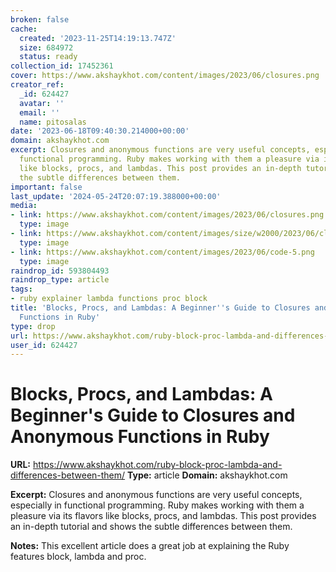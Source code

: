 ```yaml
---
broken: false
cache:
  created: '2023-11-25T14:19:13.747Z'
  size: 684972
  status: ready
collection_id: 17452361
cover: https://www.akshaykhot.com/content/images/2023/06/closures.png
creator_ref:
  _id: 624427
  avatar: ''
  email: ''
  name: pitosalas
date: '2023-06-18T09:40:30.214000+00:00'
domain: akshaykhot.com
excerpt: Closures and anonymous functions are very useful concepts, especially in
  functional programming. Ruby makes working with them a pleasure via its flavors
  like blocks, procs, and lambdas. This post provides an in-depth tutorial and shows
  the subtle differences between them.
important: false
last_update: '2024-05-24T20:07:19.388000+00:00'
media:
- link: https://www.akshaykhot.com/content/images/2023/06/closures.png
  type: image
- link: https://www.akshaykhot.com/content/images/size/w2000/2023/06/closures.png
  type: image
- link: https://www.akshaykhot.com/content/images/2023/06/code-5.png
  type: image
raindrop_id: 593804493
raindrop_type: article
tags:
- ruby explainer lambda functions proc block
title: 'Blocks, Procs, and Lambdas: A Beginner''s Guide to Closures and Anonymous
  Functions in Ruby'
type: drop
url: https://www.akshaykhot.com/ruby-block-proc-lambda-and-differences-between-them/
user_id: 624427
---
```


# Blocks, Procs, and Lambdas: A Beginner's Guide to Closures and Anonymous Functions in Ruby

**URL:** https://www.akshaykhot.com/ruby-block-proc-lambda-and-differences-between-them/
**Type:** article
**Domain:** akshaykhot.com

**Excerpt:** Closures and anonymous functions are very useful concepts, especially in functional programming. Ruby makes working with them a pleasure via its flavors like blocks, procs, and lambdas. This post provides an in-depth tutorial and shows the subtle differences between them.

**Notes:**
This excellent article does a great job at explaining the Ruby features block, lambda and proc.
